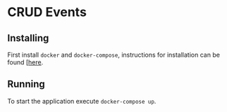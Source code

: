 # CRUD Events

## Installing

First install `docker` and `docker-compose`, instructions for installation can be found [[here](https://docs.docker.com/get-docker/).

## Running

To start the application execute `docker-compose up`.